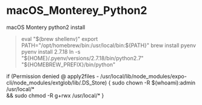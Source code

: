 # macOS_Monterey_Python2
macOS Montery python2 install


> eval "$(brew shellenv)"
> export PATH="/opt/homebrew/bin:/usr/local/bin:${PATH}"
> brew install pyenv
> pyenv install 2.7.18
> ln -s "${HOME}/.pyenv/versions/2.7.18/bin/python2.7" "${HOMEBREW_PREFIX}/bin/python"

if (Permission denied @ apply2files - /usr/local/lib/node_modules/expo-cli/node_modules/extglob/lib/.DS_Store) {
  sudo chown -R $(whoami):admin /usr/local/* \
&& sudo chmod -R g+rwx /usr/local/*
}
